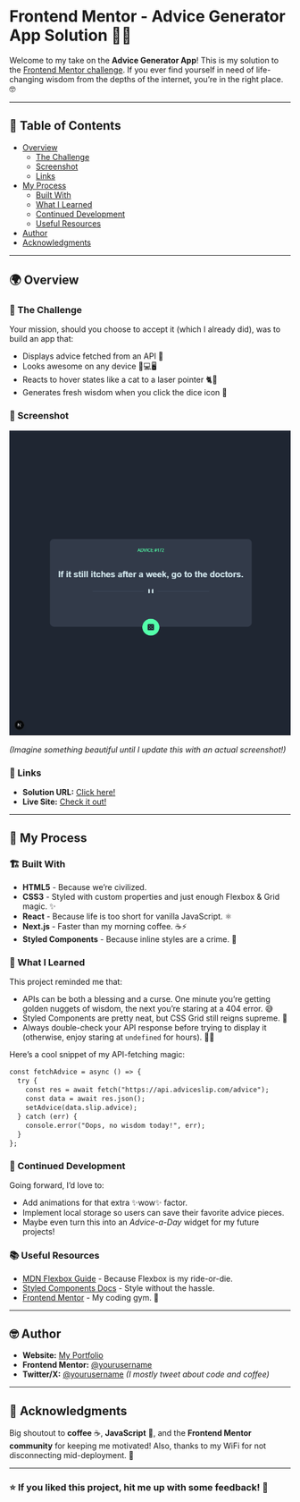 # Frontend Mentor - Advice Generator App Solution 🎲💡

Welcome to my take on the **Advice Generator App**! This is my solution to the [Frontend Mentor challenge](https://www.frontendmentor.io/challenges/advice-generator-app-QdUG-13db). If you ever find yourself in need of life-changing wisdom from the depths of the internet, you’re in the right place. 🤓

---

## 📖 Table of Contents

- [Overview](#overview)
  - [The Challenge](#the-challenge)
  - [Screenshot](#screenshot)
  - [Links](#links)
- [My Process](#my-process)
  - [Built With](#built-with)
  - [What I Learned](#what-i-learned)
  - [Continued Development](#continued-development)
  - [Useful Resources](#useful-resources)
- [Author](#author)
- [Acknowledgments](#acknowledgments)

---

## 🌍 Overview

### 💪 The Challenge

Your mission, should you choose to accept it (which I already did), was to build an app that:

- Displays advice fetched from an API 📜
- Looks awesome on any device 📱💻🖥️
- Reacts to hover states like a cat to a laser pointer 🐈🔴
- Generates fresh wisdom when you click the dice icon 🎲

### 📸 Screenshot

![The amazing creation of a learning dev](image-1.png)

*(Imagine something beautiful until I update this with an actual screenshot!)*

### 🔗 Links

- **Solution URL:** [Click here!](https://github.com/MduduziNdlovu-dev/advice-generator)
- **Live Site:** [Check it out!](https://your-live-site-url.com)

---

## 🔨 My Process

### 🏗️ Built With

- **HTML5** - Because we’re civilized.
- **CSS3** - Styled with custom properties and just enough Flexbox & Grid magic. ✨
- **React** - Because life is too short for vanilla JavaScript. ⚛️
- **Next.js** - Faster than my morning coffee. ☕⚡
- **Styled Components** - Because inline styles are a crime. 🚓

### 🧠 What I Learned

This project reminded me that:

- APIs can be both a blessing and a curse. One minute you’re getting golden nuggets of wisdom, the next you’re staring at a 404 error. 😅
- Styled Components are pretty neat, but CSS Grid still reigns supreme. 👑
- Always double-check your API response before trying to display it (otherwise, enjoy staring at `undefined` for hours). 🤦‍♂️

Here’s a cool snippet of my API-fetching magic:

```tsx
const fetchAdvice = async () => {
  try {
    const res = await fetch("https://api.adviceslip.com/advice");
    const data = await res.json();
    setAdvice(data.slip.advice);
  } catch (err) {
    console.error("Oops, no wisdom today!", err);
  }
};
```

### 🚀 Continued Development

Going forward, I’d love to:

- Add animations for that extra ✨wow✨ factor.
- Implement local storage so users can save their favorite advice pieces.
- Maybe even turn this into an *Advice-a-Day* widget for my future projects!

### 📚 Useful Resources

- [MDN Flexbox Guide](https://developer.mozilla.org/en-US/docs/Web/CSS/CSS_Flexible_Box_Layout) - Because Flexbox is my ride-or-die.
- [Styled Components Docs](https://styled-components.com/docs) - Style without the hassle.
- [Frontend Mentor](https://www.frontendmentor.io/) - My coding gym. 💪

---

## 🤓 Author

- **Website:** [My Portfolio](https://www.your-site.com)
- **Frontend Mentor:** [@yourusername](https://www.frontendmentor.io/profile/yourusername)
- **Twitter/X:** [@yourusername](https://www.twitter.com/yourusername) *(I mostly tweet about code and coffee)*

---

## 🎩 Acknowledgments

Big shoutout to **coffee** ☕, **JavaScript** 🚀, and the **Frontend Mentor community** for keeping me motivated! Also, thanks to my WiFi for not disconnecting mid-deployment. 🙏

---

### ⭐ If you liked this project, hit me up with some feedback! 🚀

